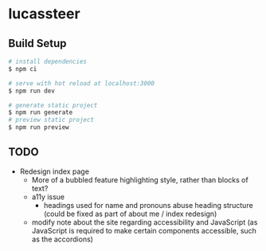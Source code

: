 # lucassteer

## Build Setup

```bash
# install dependencies
$ npm ci

# serve with hot reload at localhost:3000
$ npm run dev

# generate static project
$ npm run generate
# preview static project
$ npm run preview
```

## TODO

- Redesign index page
  - More of a bubbled feature highlighting style, rather than blocks of text?
  - a11y issue
    - headings used for name and pronouns abuse heading structure (could be fixed as part of about me / index redesign)
  - modify note about the site regarding accessibility and JavaScript (as JavaScript is required to make certain components accessible, such as the accordions)
